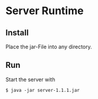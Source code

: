 # Server Runtime
## Install
Place the jar-File into any directory.
## Run
Start the server with
```
$ java -jar server-1.1.1.jar
```
